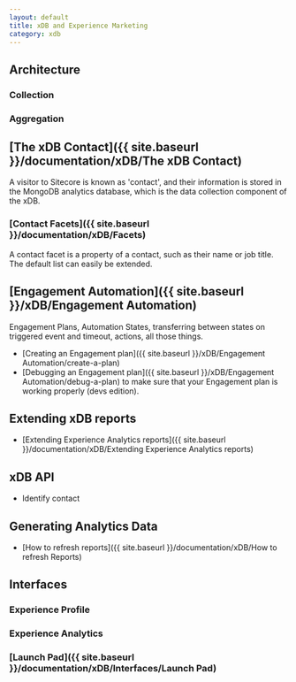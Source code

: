 ```yaml
---
layout: default
title: xDB and Experience Marketing
category: xdb
---
```


## Architecture

### Collection

### Aggregation

## [The xDB Contact]({{ site.baseurl }}/documentation/xDB/The xDB Contact)
A visitor to Sitecore is known as 'contact', and their information is stored in the MongoDB analytics database, which is the data collection component of the xDB.

### [Contact Facets]({{ site.baseurl }}/documentation/xDB/Facets)
A contact facet is a property of a contact, such as their name or job title. The default list can easily be extended.

## [Engagement Automation]({{ site.baseurl }}/xDB/Engagement Automation)

Engagement Plans, Automation States, transferring between states on triggered event and timeout, actions, all those things.

* [Creating an Engagement plan]({{ site.baseurl }}/xDB/Engagement Automation/create-a-plan)
* [Debugging an Engagement plan]({{ site.baseurl }}/xDB/Engagement Automation/debug-a-plan)
to make sure that your Engagement plan is working properly (devs edition).

## Extending xDB reports

* [Extending Experience Analytics reports]({{ site.baseurl }}/documentation/xDB/Extending Experience Analytics reports)

## xDB API

* Identify contact

## Generating Analytics Data

* [How to refresh reports]({{ site.baseurl }}/documentation/xDB/How to refresh Reports)

## Interfaces

### Experience Profile
 
### Experience Analytics

### [Launch Pad]({{ site.baseurl }}/documentation/xDB/Interfaces/Launch Pad)


